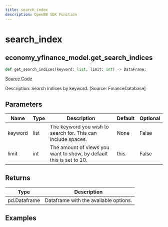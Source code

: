 ```yaml
---
title: search_index
description: OpenBB SDK Function
---
```


# search_index

## economy_yfinance_model.get_search_indices

```python title='openbb_terminal/economy/yfinance_model.py'
def get_search_indices(keyword: list, limit: int) -> DataFrame:
```
[Source Code](https://github.com/OpenBB-finance/OpenBBTerminal/tree/main/openbb_terminal/economy/yfinance_model.py#L715)

Description: Search indices by keyword. [Source: FinanceDatabase]

## Parameters

| Name | Type | Description | Default | Optional |
| ---- | ---- | ----------- | ------- | -------- |
| keyword | list | The keyword you wish to search for. This can include spaces. | None | False |
| limit | int | The amount of views you want to show, by default this is set to 10. | this | False |

## Returns

| Type | Description |
| ---- | ----------- |
| pd.Dataframe | Dataframe with the available options. |

## Examples

